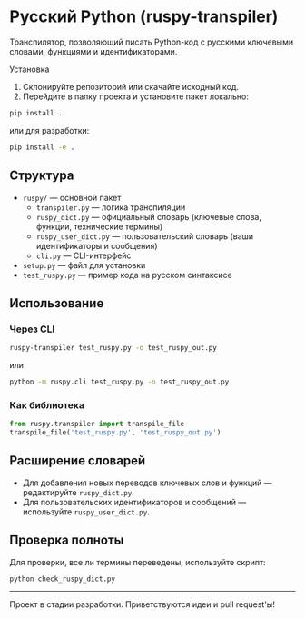 
# Русский Python (ruspy-transpiler)

Транспилятор, позволяющий писать Python-код с русскими ключевыми словами, функциями и идентификаторами.


Установка

1. Склонируйте репозиторий или скачайте исходный код.
2. Перейдите в папку проекта и установите пакет локально:

```bash
pip install .
```

или для разработки:

```bash
pip install -e .
```

## Структура

- `ruspy/` — основной пакет
	- `transpiler.py` — логика транспиляции
	- `ruspy_dict.py` — официальный словарь (ключевые слова, функции, технические термины)
	- `ruspy_user_dict.py` — пользовательский словарь (ваши идентификаторы и сообщения)
	- `cli.py` — CLI-интерфейс
- `setup.py` — файл для установки
- `test_ruspy.py` — пример кода на русском синтаксисе

## Использование


### Через CLI

```bash
ruspy-transpiler test_ruspy.py -o test_ruspy_out.py
```
или
```bash
python -m ruspy.cli test_ruspy.py -o test_ruspy_out.py
```


### Как библиотека

```python
from ruspy.transpiler import transpile_file
transpile_file('test_ruspy.py', 'test_ruspy_out.py')
```

## Расширение словарей

- Для добавления новых переводов ключевых слов и функций — редактируйте `ruspy_dict.py`.
- Для пользовательских идентификаторов и сообщений — используйте `ruspy_user_dict.py`.

## Проверка полноты

Для проверки, все ли термины переведены, используйте скрипт:

```bash
python check_ruspy_dict.py
```

---
Проект в стадии разработки. Приветствуются идеи и pull request'ы!
